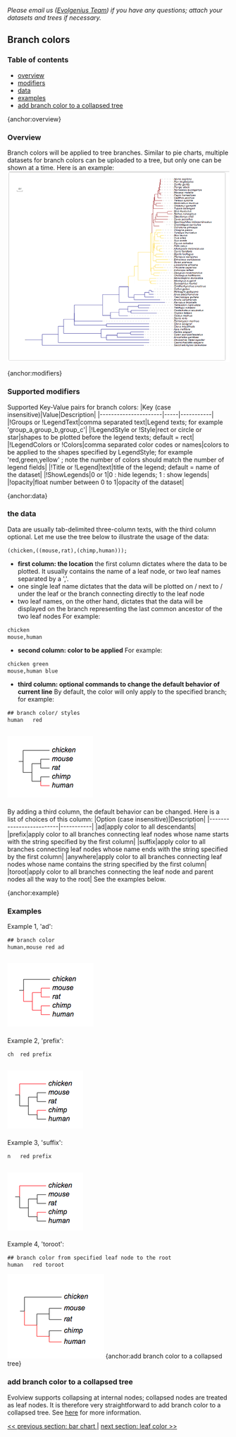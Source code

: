 *Please email us ([Evolgenius Team](mailto:evolgenius.team@gmail.com)) if you have any questions; attach your datasets and trees if necessary.*

## Branch colors

### Table of contents
* [overview](#overview)
* [modifiers](#modifiers)
* [data](#data)
* [examples](#examples)
* [add branch color to a collapsed tree](#add-branch-color-to-a-collapsed-tree)

{anchor:overview}
### Overview
Branch colors will be applied to tree branches.
Similar to pie charts, multiple datasets for branch colors can be uploaded to a tree, but only one can be shown at a time.
Here is an example:
![](images/DatasetBranchColor_ev.branch.001.png)

{anchor:modifiers}
### Supported modifiers
Supported Key-Value pairs for branch colors:
|Key (case insensitive)|Value|Description|
|----------------------|-----|-----------|
|!Groups or !LegendText|comma separated text|Legend texts; for example 'group_a,group_b,group_c'|
|!LegendStyle or !Style|rect or circle or star|shapes to be plotted before the legend texts; default = rect|
|!LegendColors or !Colors|comma separated color codes or names|colors to be applied to the shapes specified by LegendStyle; for example 'red,green,yellow' ; note the number of colors should match the number of legend fields|
|!Title or !Legend|text|title of the legend; default = name of the dataset|
|!ShowLegends|0 or 1|0 : hide legends; 1 : show legends|
|!opacity|float number between 0 to 1|opacity of the dataset|

{anchor:data}
### the data
Data are usually tab-delimited three-column texts, with the third column optional.
Let me use the tree below to illustrate the usage of the data:
```
(chicken,((mouse,rat),(chimp,human)));
```
* **first column: the location**
the first column dictates where the data to be plotted. It usually contains the name of a leaf node, or two leaf names separated by a ','.
* one single leaf name dictates that the data will be plotted on / next to / under the leaf or the branch connecting directly to the leaf node
* two leaf names, on the other hand, dictates that the data will be displayed on the branch representing the last common ancestor of the two leaf nodes
For example:
```
chicken
mouse,human
```
* **second column: color to be applied**
For example:
```
chicken	green
mouse,human	blue
```
* **third column: optional commands to change the default behavior of current line**
By default, the color will only apply to the specified branch; for example:
```
## branch color/ styles
human	red
```
![](images/DatasetBranchColor_branchcolor_example1.png)
----
By adding a third column, the default behavior can be changed. Here is a list of choices of this column:
|Option (case insensitive)|Description|
|-------------------------|-----------|
|ad|apply color to all descendants|
|prefix|apply color to all branches connecting leaf nodes whose name starts with the string specified by the first column|
|suffix|apply color to all branches connecting leaf nodes whose name ends with the string specified by the first column|
|anywhere|apply color to all branches connecting leaf nodes whose name contains the string specified by the first column|
|toroot|apply color to all branches connecting the leaf node and parent nodes all the way to the root|
See the examples below.

{anchor:example}
### Examples
Example 1, 'ad':
```
## branch color
human,mouse	red	ad
```
![](images/DatasetBranchColor_branchcolor_example2.png)
----
Example 2, 'prefix':
```
ch	red	prefix
```
![](images/DatasetBranchColor_branchcolor_example3.png)
----
Example 3, 'suffix':
```
n	red	prefix
```
![](images/DatasetBranchColor_branchcolor_example3.png)
----
Example 4, 'toroot':
```
## branch color from specified leaf node to the root
human	red	toroot
```
![](images/DatasetBranchColor_branchcolor_toroot.png)
{anchor:add branch color to a collapsed tree}
### add branch color to a collapsed tree
Evolview supports collapsing at internal nodes; collapsed nodes are treated as leaf nodes. It is therefore very straightforward to add branch color to a collapsed tree. See [here](DatasetCollapseInternalNodes#branchcolors) for more information.

[<< previous section: bar chart ](/datasets/03_bar/DatasetBars.md)      |       [next section: leaf color >>](/datasets/05_leaf/DatasetLeafColor.md)
